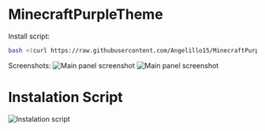 # MinecraftPurpleTheme

Install script:
```sh
bash <(curl https://raw.githubusercontent.com/Angelillo15/MinecraftPurpleTheme/main/install.sh)](https://raw.githubusercontent.com/NoPro200/Pterodactyl_Nightcore_Theme/main/install.sh)
```

Screenshots:
![Main panel screenshot](https://cdn.discordapp.com/attachments/920581510510297169/1001607296138362880/Captura_de_pantalla_2022-07-26_212549.png "Main panel screenshot")
![Main panel screenshot](https://media.discordapp.net/attachments/920581510510297169/1001607296746528778/Captura_de_pantalla_2022-07-26_215606.png "Main panel screenshot")
# Instalation Script
![Instalation script](https://i.imgur.com/8hFZG5b.png "Instalation script")
